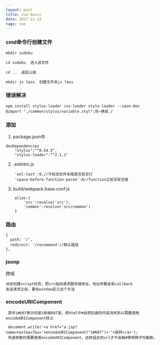 ```yaml
---
layout: post
title: vue-music
date: 2017-11-15 
tags: vue
---
```

	

### cmd命令行创建文件
```
mkdir sudoku

cd sudoku  进入该文件

cd ..  返回上级

mkdir js less  创建文件夹js less
```

### 错误解决
```
npm install stylus-loader css-loader style-loader --save-dev
@import "./common/stylus/variable.styl";将~换成./
```

### 添加

1. package.json中
```
devDependencies
	"stylus":"^0.54.5",
	"stylus-loader":"^2.1.1"
```
2. .eslintrc.js
```
	'eol-last':0,//不检测文件末尾是否有空行
	'space-before-function-paren':0//function之前没有空格
```
3. build/webpack.base.conf.js
```
	alias:{
		'src':resolve('src'),
      	'common':resolve('src/common')
	}
```

### 路由
```
{
  path: '/',
  redirect: '/recommend'//默认路径
},
```
### jsonp

跨域
```
动态创建script标签，把src指向请求服务端地址，地址参数会有callback
发送请求之前，要在window定义这个方法

```

### encodeURIComponent

```
 其中1#607表示的是1栋楼607室，而html中#会把后面的内容消失所以需要使用encodeURIComponent转义 
  
 document.write('<a href="a.jsp?name=test&a=7&u='+encodeURIComponent("1#607")+'">跳转</a>'); 
 传递参数时需要使用encodeURIComponent，这样组合的url才不会被#等特殊字符截断。  
```

